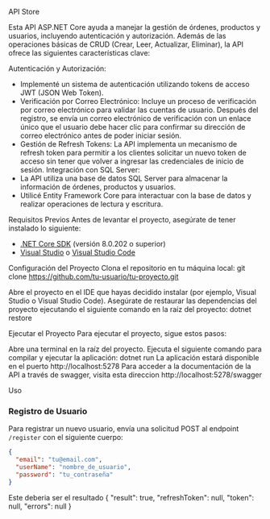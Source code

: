 API Store

Esta API ASP.NET Core ayuda a manejar la gestión de órdenes, productos y usuarios, incluyendo autenticación y autorización. Además de las operaciones básicas de CRUD (Crear, Leer, Actualizar, Eliminar), la API ofrece las siguientes características clave:

Autenticación y Autorización: 
- Implementé un sistema de autenticación utilizando tokens de acceso JWT (JSON Web Token).
- Verificación por Correo Electrónico: Incluye un proceso de verificación por correo electrónico para validar las cuentas de usuario. Después del registro, se envía un correo electrónico de verificación con un enlace único que el usuario debe hacer clic para confirmar su dirección de correo electrónico antes de poder iniciar sesión.
- Gestión de Refresh Tokens: La API implementa un mecanismo de refresh token para permitir a los clientes solicitar un nuevo token de acceso sin tener que volver a ingresar las credenciales de inicio de sesión.
Integración con SQL Server:
- La API utiliza una base de datos SQL Server para almacenar la información de órdenes, productos y usuarios. 
- Utilicé Entity Framework Core para interactuar con la base de datos y realizar operaciones de lectura y escritura.

Requisitos Previos
Antes de levantar el proyecto, asegúrate de tener instalado lo siguiente:

- [.NET Core SDK](https://dotnet.microsoft.com/download) (versión 8.0.202 o superior)
- [Visual Studio](https://visualstudio.microsoft.com/) o [Visual Studio Code](https://code.visualstudio.com/)

Configuración del Proyecto
Clona el repositorio en tu máquina local:
git clone https://github.com/tu-usuario/tu-proyecto.git

Abre el proyecto en el IDE que hayas decidido instalar (por ejemplo, Visual Studio o Visual Studio Code).
Asegúrate de restaurar las dependencias del proyecto ejecutando el siguiente comando en la raíz del proyecto:
dotnet restore

Ejecutar el Proyecto
Para ejecutar el proyecto, sigue estos pasos:

Abre una terminal en la raíz del proyecto.
Ejecuta el siguiente comando para compilar y ejecutar la aplicación:
dotnet run
La aplicación estará disponible en el puerto http://localhost:5278
Para acceder a la documentación de la API a través de swagger, visita esta direccion http://localhost:5278/swagger

Uso

### Registro de Usuario

Para registrar un nuevo usuario, envía una solicitud POST al endpoint `/register` con el siguiente cuerpo:

```json
{
  "email": "tu@email.com",
  "userName": "nombre_de_usuario",
  "password": "tu_contraseña"
}
```
Este deberia ser el resultado
{
  "result": true,
  "refreshToken": null,
  "token": null,
  "errors": null
}
